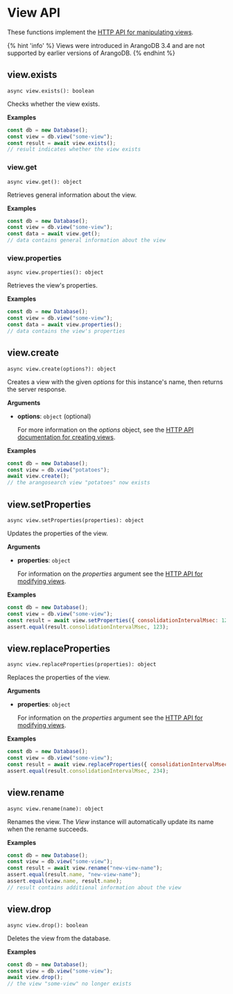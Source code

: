# View API

These functions implement the
[HTTP API for manipulating views](https://docs.arangodb.com/latest/HTTP/Views/index.html).

{% hint 'info' %}
Views were introduced in ArangoDB 3.4 and are not supported by earlier versions
of ArangoDB.
{% endhint %}

## view.exists

`async view.exists(): boolean`

Checks whether the view exists.

**Examples**

```js
const db = new Database();
const view = db.view("some-view");
const result = await view.exists();
// result indicates whether the view exists
```

### view.get

`async view.get(): object`

Retrieves general information about the view.

**Examples**

```js
const db = new Database();
const view = db.view("some-view");
const data = await view.get();
// data contains general information about the view
```

### view.properties

`async view.properties(): object`

Retrieves the view's properties.

**Examples**

```js
const db = new Database();
const view = db.view("some-view");
const data = await view.properties();
// data contains the view's properties
```

## view.create

`async view.create(options?): object`

Creates a view with the given _options_ for this instance's name,
then returns the server response.

**Arguments**

- **options**: `object` (optional)

  For more information on the _options_ object, see the
  [HTTP API documentation for creating views](https://docs.arangodb.com/latest/HTTP/Views/ArangoSearch.html).

**Examples**

```js
const db = new Database();
const view = db.view("potatoes");
await view.create();
// the arangosearch view "potatoes" now exists
```

## view.setProperties

`async view.setProperties(properties): object`

Updates the properties of the view.

**Arguments**

- **properties**: `object`

  For information on the _properties_ argument see the
  [HTTP API for modifying views](https://docs.arangodb.com/latest/HTTP/Views/ArangoSearch.html).

**Examples**

```js
const db = new Database();
const view = db.view("some-view");
const result = await view.setProperties({ consolidationIntervalMsec: 123 });
assert.equal(result.consolidationIntervalMsec, 123);
```

## view.replaceProperties

`async view.replaceProperties(properties): object`

Replaces the properties of the view.

**Arguments**

- **properties**: `object`

  For information on the _properties_ argument see the
  [HTTP API for modifying views](https://docs.arangodb.com/latest/HTTP/Views/ArangoSearch.html).

**Examples**

```js
const db = new Database();
const view = db.view("some-view");
const result = await view.replaceProperties({ consolidationIntervalMsec: 234 });
assert.equal(result.consolidationIntervalMsec, 234);
```

## view.rename

`async view.rename(name): object`

Renames the view. The _View_ instance will automatically update its
name when the rename succeeds.

**Examples**

```js
const db = new Database();
const view = db.view("some-view");
const result = await view.rename("new-view-name");
assert.equal(result.name, "new-view-name");
assert.equal(view.name, result.name);
// result contains additional information about the view
```

## view.drop

`async view.drop(): boolean`

Deletes the view from the database.

**Examples**

```js
const db = new Database();
const view = db.view("some-view");
await view.drop();
// the view "some-view" no longer exists
```
